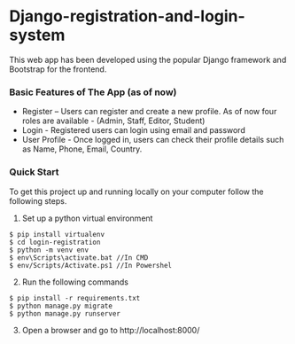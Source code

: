 # Django-registration-and-login-system
This web app has been developed using the popular Django framework and Bootstrap for the frontend.

### Basic Features of The App (as of now)
    
* Register – Users can register and create a new profile. As of now four roles are available - (Admin, Staff, Editor, Student)
* Login - Registered users can login using email and password
* User Profile - Once logged in, users can check their profile details such as Name, Phone, Email, Country.


### Quick Start
To get this project up and running locally on your computer follow the following steps.
1. Set up a python virtual environment
```
$ pip install virtualenv
$ cd login-registration
$ python -m venv env
$ env\Scripts\activate.bat //In CMD
$ env/Scripts/Activate.ps1 //In Powershel
```

2. Run the following commands
```
$ pip install -r requirements.txt
$ python manage.py migrate
$ python manage.py runserver
```
   
3. Open a browser and go to http://localhost:8000/
